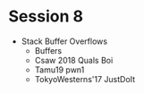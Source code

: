 # Session 8   

* Stack Buffer Overflows
    * Buffers
    * Csaw 2018 Quals Boi
    * Tamu19 pwn1
    * TokyoWesterns'17 JustDoIt